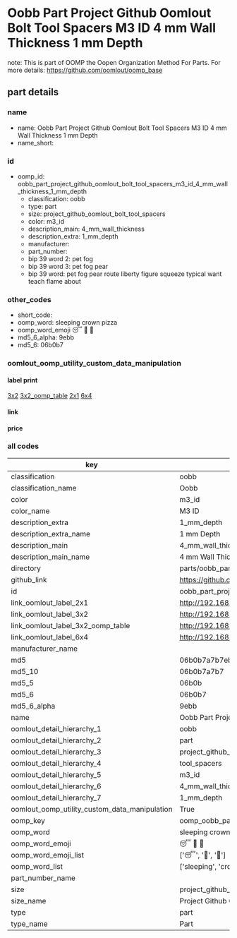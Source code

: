 # Oobb Part Project Github Oomlout Bolt Tool Spacers M3 ID 4 mm Wall Thickness 1 mm Depth  

note: This is part of OOMP the Oopen Organization Method For Parts. For more details: https://github.com/oomlout/oomp_base

##  part details
  







### name
* name: Oobb Part Project Github Oomlout Bolt Tool Spacers M3 ID 4 mm Wall Thickness 1 mm Depth
* name_short: 
### id
* oomp_id: oobb_part_project_github_oomlout_bolt_tool_spacers_m3_id_4_mm_wall_thickness_1_mm_depth
  * classification: oobb
  * type: part
  * size: project_github_oomlout_bolt_tool_spacers
  * color: m3_id
  * description_main: 4_mm_wall_thickness
  * description_extra: 1_mm_depth
  * manufacturer: 
  * part_number: 
  * bip 39 word 2: pet fog
  * bip 39 word 3: pet fog pear
  * bip 39 word: pet fog pear route liberty figure squeeze typical want teach flame about

### other_codes
* short_code: 
* oomp_word: sleeping crown pizza
* oomp_word_emoji :sleeping: :crown: :pizza:
* md5_6_alpha: 9ebb
* md5_6: 06b0b7






### oomlout_oomp_utility_custom_data_manipulation
#### label print
[3x2](http://192.168.1.245:1112/?label=oomp%209ebb)
[3x2_oomp_table](http://192.168.1.108:1112/?label=oomp%209ebb)
[2x1](http://192.168.1.242:1112/?label=oomp%209ebb)
[6x4](http://192.168.1.55:1112/?label=oomp%209ebb)    

#### link

                              

#### price







### all codes 
| key | value |  
| --- | --- |  
| classification | oobb |  
| classification_name | Oobb |  
| color | m3_id |  
| color_name | M3 ID |  
| description_extra | 1_mm_depth |  
| description_extra_name | 1 mm Depth |  
| description_main | 4_mm_wall_thickness |  
| description_main_name | 4 mm Wall Thickness |  
| directory | parts/oobb_part_project_github_oomlout_bolt_tool_spacers_m3_id_4_mm_wall_thickness_1_mm_depth |  
| github_link | https://github.com/oomlout/oomlout_oomp_part_src/tree/main/parts/oobb_part_project_github_oomlout_bolt_tool_spacers_m3_id_4_mm_wall_thickness_1_mm_depth |  
| id | oobb_part_project_github_oomlout_bolt_tool_spacers_m3_id_4_mm_wall_thickness_1_mm_depth |  
| link_oomlout_label_2x1 | http://192.168.1.242:1112/?label=oomp%209ebb |  
| link_oomlout_label_3x2 | http://192.168.1.245:1112/?label=oomp%209ebb |  
| link_oomlout_label_3x2_oomp_table | http://192.168.1.108:1112/?label=oomp%209ebb |  
| link_oomlout_label_6x4 | http://192.168.1.55:1112/?label=oomp%209ebb |  
| manufacturer_name |  |  
| md5 | 06b0b7a7b7ebfa7158407bc94416951b |  
| md5_10 | 06b0b7a7b7 |  
| md5_5 | 06b0b |  
| md5_6 | 06b0b7 |  
| md5_6_alpha | 9ebb |  
| name | Oobb Part Project Github Oomlout Bolt Tool Spacers M3 ID 4 mm Wall Thickness 1 mm Depth |  
| oomlout_detail_hierarchy_1 | oobb |  
| oomlout_detail_hierarchy_2 | part |  
| oomlout_detail_hierarchy_3 | project_github_bolt |  
| oomlout_detail_hierarchy_4 | tool_spacers |  
| oomlout_detail_hierarchy_5 | m3_id |  
| oomlout_detail_hierarchy_6 | 4_mm_wall_thickness |  
| oomlout_detail_hierarchy_7 | 1_mm_depth |  
| oomlout_oomp_utility_custom_data_manipulation | True |  
| oomp_key | oomp_oobb_part_project_github_oomlout_bolt_tool_spacers_m3_id_4_mm_wall_thickness_1_mm_depth |  
| oomp_word | sleeping crown pizza |  
| oomp_word_emoji | :sleeping: :crown: :pizza: |  
| oomp_word_emoji_list | [':sleeping:', ':crown:', ':pizza:'] |  
| oomp_word_list | ['sleeping', 'crown', 'pizza'] |  
| part_number_name |  |  
| size | project_github_oomlout_bolt_tool_spacers |  
| size_name | Project Github Oomlout Bolt Tool Spacers |  
| type | part |  
| type_name | Part |  
